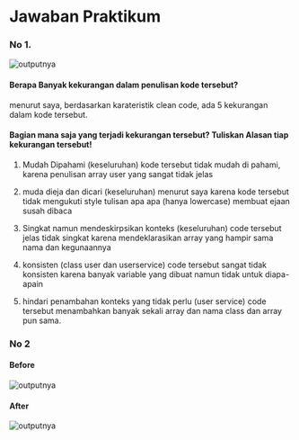 # Jawaban Praktikum

### No 1.

![outputnya](screenshots/1.png)

#### Berapa Banyak kekurangan dalam penulisan kode tersebut?

menurut saya, berdasarkan karateristik clean code, ada 5 kekurangan dalam kode tersebut.

#### Bagian mana saja yang terjadi kekurangan tersebut? Tuliskan Alasan tiap kekurangan tersebut!

1. Mudah Dipahami (keseluruhan)
   kode tersebut tidak mudah di pahami, karena penulisan array user yang sangat tidak jelas

2. muda dieja dan dicari (keseluruhan)
   menurut saya karena kode tersebut tidak mengukuti style tulisan apa apa (hanya lowercase) membuat ejaan susah dibaca

3. Singkat namun mendeskirpsikan konteks (keseluruhan)
   code tersebut jelas tidak singkat karena mendeklarasikan array yang hampir sama nama dan kegunaannya

4. konsisten (class user dan userservice)
   code tersebut sangat tidak konsisten karena banyak variable yang dibuat namun tidak untuk diapa-apain

5. hindari penambahan konteks yang tidak perlu (user service)
   code tersebut menambahkan banyak sekali array dan nama class dan array pun sama.

### No 2

#### Before

![outputnya](screenshots/2.png)

#### After

![outputnya](screenshots/3.png)
